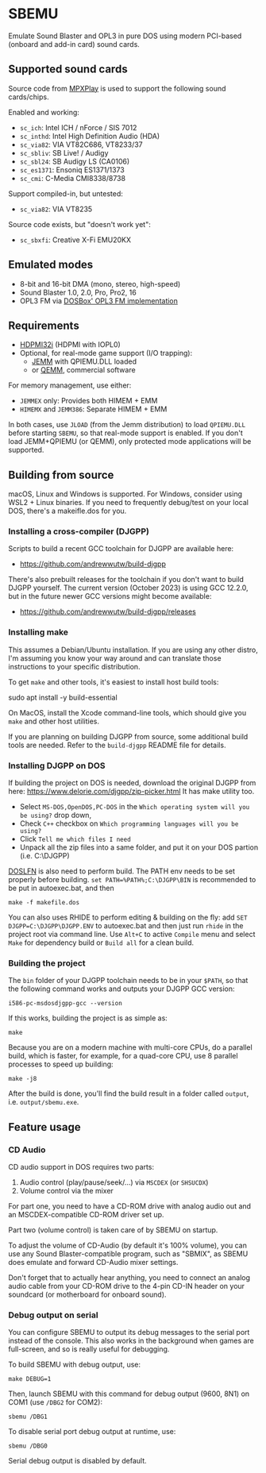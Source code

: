 # SBEMU

Emulate Sound Blaster and OPL3 in pure DOS using modern
PCI-based (onboard and add-in card) sound cards.

## Supported sound cards

Source code from [MPXPlay](https://mpxplay.sourceforge.net/)
is used to support the following sound cards/chips.

Enabled and working:

 * `sc_ich`: Intel ICH / nForce / SIS 7012
 * `sc_inthd`: Intel High Definition Audio (HDA)
 * `sc_via82`: VIA VT82C686, VT8233/37
 * `sc_sbliv`: SB Live! / Audigy
 * `sc_sbl24`: SB Audigy LS (CA0106)
 * `sc_es1371`: Ensoniq ES1371/1373
 * `sc_cmi`: C-Media CMI8338/8738

Support compiled-in, but untested:

 * `sc_via82`: VIA VT8235

Source code exists, but "doesn't work yet":

 * `sc_sbxfi`: Creative X-Fi EMU20KX

## Emulated modes

 * 8-bit and 16-bit DMA (mono, stereo, high-speed)
 * Sound Blaster 1.0, 2.0, Pro, Pro2, 16
 * OPL3 FM via [DOSBox' OPL3 FM implementation](https://www.dosbox.com/)

## Requirements

 * [HDPMI32i](https://github.com/crazii/HX) (HDPMI with IOPL0)
 * Optional, for real-mode game support (I/O trapping):
   * [JEMM](https://github.com/Baron-von-Riedesel/Jemm) with QPIEMU.DLL loaded
   * or [QEMM](https://en.wikipedia.org/wiki/QEMM), commercial software

For memory management, use either:

 * `JEMMEX` only: Provides both HIMEM + EMM
 * `HIMEMX` and `JEMM386`: Separate HIMEM + EMM

In both cases, use `JLOAD` (from the Jemm distribution)
to load `QPIEMU.DLL` before starting `SBEMU`,
so that real-mode support is enabled. If you don't load
JEMM+QPIEMU (or QEMM), only protected mode applications
will be supported.

## Building from source

macOS, Linux and Windows is supported. For Windows, consider using
WSL2 + Linux binaries. If you need to frequently debug/test on your
 local DOS, there's a makeifle.dos for you.

### Installing a cross-compiler (DJGPP)

Scripts to build a recent GCC toolchain for DJGPP are available here:

* https://github.com/andrewwutw/build-djgpp

There's also prebuilt releases for the toolchain if you don't want
to build DJGPP yourself. The current version (October 2023) is using
GCC 12.2.0, but in the future newer GCC versions might become available:

* https://github.com/andrewwutw/build-djgpp/releases

### Installing make

This assumes a Debian/Ubuntu installation. If you are using any other
distro, I'm assuming you know your way around and can translate those
instructions to your specific distribution.

To get `make` and other tools, it's easiest to install host build tools:

   sudo apt install -y build-essential

On MacOS, install the Xcode command-line tools, which should give you
`make` and other host utilities.

If you are planning on building DJGPP from source, some additional build
tools are needed. Refer to the `build-djgpp` README file for details.

### Installing DJGPP on DOS
If building the project on DOS is needed, download the original DJGPP 
from here: https://www.delorie.com/djgpp/zip-picker.html It has make utility too.  
* Select `MS-DOS,OpenDOS,PC-DOS` in the `Which operating system will you be using?` drop down,
* Check `C++` checkbox on `Which programming languages will you be using?`
* Click `Tell me which files I need`
* Unpack all the zip files into a same folder, and put it on your DOS partion (i.e. C:\DJGPP)

[DOSLFN](http://www.adoxa.altervista.org/doslfn/) is also need to perform build.
The PATH env needs to be set properly before building.
`set PATH=%PATH%;C:\DJGPP\BIN` is recommended to be put in autoexec.bat,
and then

`make -f makefile.dos`  

You can also uses RHIDE to perform editing & building on the fly:
add `SET DJGPP=C:\DJGPP\DJGPP.ENV` to autoexec.bat
and then just run `rhide` in the project root via command line.
Use `Alt+C` to active `Compile` menu and select `Make` for dependency build
or `Build all` for a clean build.

### Building the project

The `bin` folder of your DJGPP toolchain needs to be in your `$PATH`,
so that the following command works and outputs your DJGPP GCC version:

    i586-pc-msdosdjgpp-gcc --version

If this works, building the project is as simple as:

    make

Because you are on a modern machine with multi-core CPUs, do a parallel
build, which is faster, for example, for a quad-core CPU, use 8 parallel
processes to speed up building:

    make -j8

After the build is done, you'll find the build result in a folder called
`output`, i.e. `output/sbemu.exe`.

## Feature usage

### CD Audio

CD audio support in DOS requires two parts:

1. Audio control (play/pause/seek/...) via `MSCDEX` (or `SHSUCDX`)
2. Volume control via the mixer

For part one, you need to have a CD-ROM drive with analog audio out
and an MSCDEX-compatible CD-ROM driver set up.

Part two (volume control) is taken care of by SBEMU on startup.

To adjust the volume of CD-Audio (by default it's 100% volume),
you can use any Sound Blaster-compatible program, such as "SBMIX",
as SBEMU does emulate and forward CD-Audio mixer settings.

Don't forget that to actually hear anything, you need to connect
an analog audio cable from your CD-ROM drive to the 4-pin CD-IN
header on your soundcard (or motherboard for onboard sound).


### Debug output on serial

You can configure SBEMU to output its debug messages to the serial
port instead of the console. This also works in the background when
games are full-screen, and so is really useful for debugging.

To build SBEMU with debug output, use:

    make DEBUG=1

Then, launch SBEMU with this command for debug output (9600, 8N1)
on COM1 (use `/DBG2` for COM2):

    sbemu /DBG1

To disable serial port debug output at runtime, use:

    sbemu /DBG0

Serial debug output is disabled by default.
